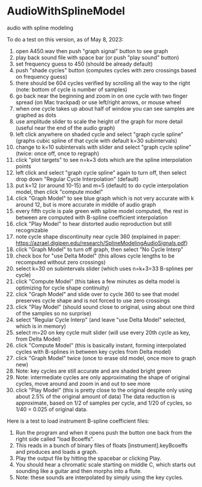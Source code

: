 # AudioWithSplineModel
audio with spline modeling

To do a test on this version, as of May 8, 2023:

1. open A450.wav then push "graph signal" button to see graph
2. play back sound file with space bar (or push "play sound" button)
3. set frequency guess to 450 (should be already default)
4. push "shade cycles" button (computes cycles with zero crossings based on frequency guess)
5. there should be 604 cycles verified by scrolling all the way to the right (note: bottom of cycle is number of samples)
6. go back near the beginning and zoom in on one cycle with two finger spread (on Mac trackpad) or use left/right arrows, or mouse wheel
7. when one cycle takes up about half of window you can see samples are graphed as dots
8. use amplitude slider to scale the height of the graph for more detail (useful near the end of the audio graph)
9. left click anywhere on shaded cycle and select "graph cycle spline" (graphs cubic spline of that cycle with default k=30 subintervals)
10. change to k=10 subintervals with slider and select "graph cycle spline" (twice: once off, once to regraph)
11. click "plot targets" to see n=k+3 dots which are the spline interpolation points
12. left click and select "graph cycle spline" again to turn off, then select drop down "Regular Cycle Interpolation" (default)
13. put k=12 (or around 10-15) and m=5 (default) to do cycle interpolation model, then click "compute model"
14. click "Graph Model" to see blue graph which is not very accurate with k around 12, but is more accurate in middle of audio graph
15. every fifth cycle is pale green with spline model computed, the rest in between are computed with B-spline coefficient interpolation
16. click "Play Model" to hear distorted audio reproduction but still recognizable
17. note cycle shape discontinuity near cycle 360 (explained in paper: https://azrael.digipen.edu/research/SplineModelingAudioSignals.pdf)
18. click "Graph Model" to turn off graph, then select "No Cycle Interp" 
19. check box for "use Delta Model" (this allows cycle lengths to be recomputed without zero crossings)
20. select k=30 on subintervals slider (which uses n=k+3=33 B-splines per cycle)
21. click "Compute Model" (this takes a few minutes as delta model is optimizing for cycle shape continuity)
22. click "Graph Model" and slide over to cycle 360 to see that model preserves cycle shape and is not forced to use zero crossings
23. click "Play Model" (should sound close to original, using about one third of the samples so no surprise)
24. select "Regular Cycle Interp" (and leave "use Delta Model" selected, which is in memory)
25. select m=20 on key cycle mult slider (will use every 20th cycle as key, from Delta Model)
26. click "Compute Model" (this is basically instant, forming interpolated cycles with B-splines in between key cycles from Delta model)
27. click "Graph Model" twice (once to erase old model, once more to graph new)
28. Note: key cycles are still accurate and are shaded bright green 
29. Note: intermediate cycles are only approximating the shape of original cycles, move around and zoom in and out to see more
30. click "Play Model" (this is pretty close to the original despite only using about 2.5% of the original amount of data)
    The data reduction is approximate, based on 1/2 of samples per cycle, and 1/20 of cycles, so 1/40 = 0.025 of original data.

Here is a test to load instrument B-spline coefficient files:

1. Run the program and when it opens push the button one back from the right side called "load Bcoeffs". 
2. This reads in a bunch of binary files of floats [instrument].keyBcoeffs and produces and loads a graph.
3. Play the output file by hitting the spacebar or clicking Play.
4. You should hear a chromatic scale starting on middle C, which starts out sounding like a guitar and then morphs into a flute.
5. Note: these sounds are interpolated by simply using the key cycles.
